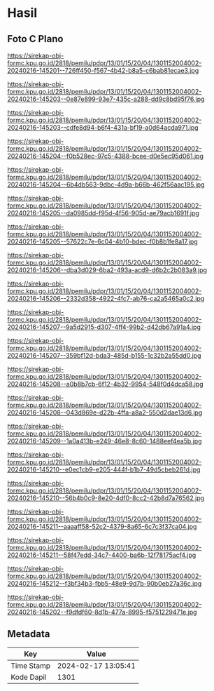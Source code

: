 # Hasil

## Foto C Plano

https://sirekap-obj-formc.kpu.go.id/2818/pemilu/pdpr/13/01/15/20/04/1301152004002-20240216-145201--726ff450-f567-4b42-b8a5-c6bab81ecae3.jpg

https://sirekap-obj-formc.kpu.go.id/2818/pemilu/pdpr/13/01/15/20/04/1301152004002-20240216-145203--0e87e899-93e7-435c-a288-dd9c8bd95f76.jpg

https://sirekap-obj-formc.kpu.go.id/2818/pemilu/pdpr/13/01/15/20/04/1301152004002-20240216-145203--cdfe8d94-b6f4-431a-bf19-a0d64acda971.jpg

https://sirekap-obj-formc.kpu.go.id/2818/pemilu/pdpr/13/01/15/20/04/1301152004002-20240216-145204--f0b528ec-97c5-4388-bcee-d0e5ec95d061.jpg

https://sirekap-obj-formc.kpu.go.id/2818/pemilu/pdpr/13/01/15/20/04/1301152004002-20240216-145204--6b4db563-9dbc-4d9a-b66b-462f56aac195.jpg

https://sirekap-obj-formc.kpu.go.id/2818/pemilu/pdpr/13/01/15/20/04/1301152004002-20240216-145205--da0985dd-f95d-4f56-905d-ae79acb1691f.jpg

https://sirekap-obj-formc.kpu.go.id/2818/pemilu/pdpr/13/01/15/20/04/1301152004002-20240216-145205--57622c7e-6c04-4b10-bdec-f0b8b1fe8a17.jpg

https://sirekap-obj-formc.kpu.go.id/2818/pemilu/pdpr/13/01/15/20/04/1301152004002-20240216-145206--dba3d029-6ba2-493a-acd9-d6b2c2b083a9.jpg

https://sirekap-obj-formc.kpu.go.id/2818/pemilu/pdpr/13/01/15/20/04/1301152004002-20240216-145206--2332d358-4922-4fc7-ab76-ca2a5465a0c2.jpg

https://sirekap-obj-formc.kpu.go.id/2818/pemilu/pdpr/13/01/15/20/04/1301152004002-20240216-145207--9a5d2915-d307-4ff4-99b2-d42db67a91a4.jpg

https://sirekap-obj-formc.kpu.go.id/2818/pemilu/pdpr/13/01/15/20/04/1301152004002-20240216-145207--359bf12d-bda3-485d-b155-1c32b2a55dd0.jpg

https://sirekap-obj-formc.kpu.go.id/2818/pemilu/pdpr/13/01/15/20/04/1301152004002-20240216-145208--a0b8b7cb-6f12-4b32-9954-548f0d4dca58.jpg

https://sirekap-obj-formc.kpu.go.id/2818/pemilu/pdpr/13/01/15/20/04/1301152004002-20240216-145208--043d869e-d22b-4ffa-a8a2-550d2dae13d6.jpg

https://sirekap-obj-formc.kpu.go.id/2818/pemilu/pdpr/13/01/15/20/04/1301152004002-20240216-145209--1a0a413b-e249-46e8-8c60-1488eef4ea5b.jpg

https://sirekap-obj-formc.kpu.go.id/2818/pemilu/pdpr/13/01/15/20/04/1301152004002-20240216-145210--e0ec1cb9-e205-444f-b1b7-49d5cbeb261d.jpg

https://sirekap-obj-formc.kpu.go.id/2818/pemilu/pdpr/13/01/15/20/04/1301152004002-20240216-145210--56b4b0c9-8e20-4df0-8cc2-42b8d7a76562.jpg

https://sirekap-obj-formc.kpu.go.id/2818/pemilu/pdpr/13/01/15/20/04/1301152004002-20240216-145211--aaaaff58-52c2-4379-8a65-6c7c3f37ca04.jpg

https://sirekap-obj-formc.kpu.go.id/2818/pemilu/pdpr/13/01/15/20/04/1301152004002-20240216-145211--58f47edd-34c7-4400-ba6b-12f78175acf4.jpg

https://sirekap-obj-formc.kpu.go.id/2818/pemilu/pdpr/13/01/15/20/04/1301152004002-20240216-145212--f3bf34b3-fbb5-48e9-9d7b-90b0eb27a36c.jpg

https://sirekap-obj-formc.kpu.go.id/2818/pemilu/pdpr/13/01/15/20/04/1301152004002-20240216-145202--f9dfdf60-8d1b-477a-8995-f5751229471e.jpg


## Metadata

| Key        | Value               |
| ---------- | ------------------- |
| Time Stamp | 2024-02-17 13:05:41 |
| Kode Dapil | 1301                |



